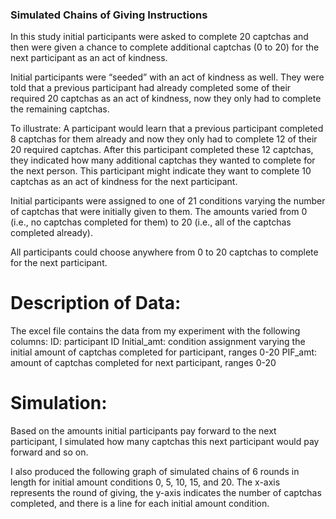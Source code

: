 ### Simulated Chains of Giving Instructions 

In this study initial participants were asked to complete 20 captchas and then were given a chance to complete additional captchas (0 to 20) for the next participant as an act of kindness. 

Initial participants were “seeded” with an act of kindness as well. They were told that a previous participant had already completed some of their required 20 captchas as an act of kindness, now they only had to complete the remaining captchas. 

To illustrate: A participant would learn that a previous participant completed 8 captchas for them already and now they only had to complete 12 of their 20 required captchas. After this participant completed these 12 captchas, they indicated how many additional captchas they wanted to complete for the next person. This participant might indicate they want to complete 10 captchas as an act of kindness for the next participant. 

Initial participants were assigned to one of 21 conditions varying the number of captchas that were initially given to them. The amounts varied from 0 (i.e., no captchas completed for them) to 20 (i.e., all of the captchas completed already). 

All participants could choose anywhere from 0 to 20 captchas to complete for the next participant. 

# Description of Data:

The excel file contains the data from my experiment with the following columns:
ID: participant ID
Initial_amt: condition assignment varying the initial amount of captchas completed for participant, ranges 0-20
PIF_amt: amount of captchas completed for next participant, ranges 0-20 

# Simulation:

Based on the amounts initial participants pay forward to the next participant, I simulated how many captchas this next participant would pay forward and so on. 

I also produced the following graph of simulated chains of 6 rounds in length for initial amount conditions 0, 5, 10, 15, and 20. The x-axis represents the round of giving, the y-axis indicates the number of captchas completed, and there is a line for each initial amount condition.
